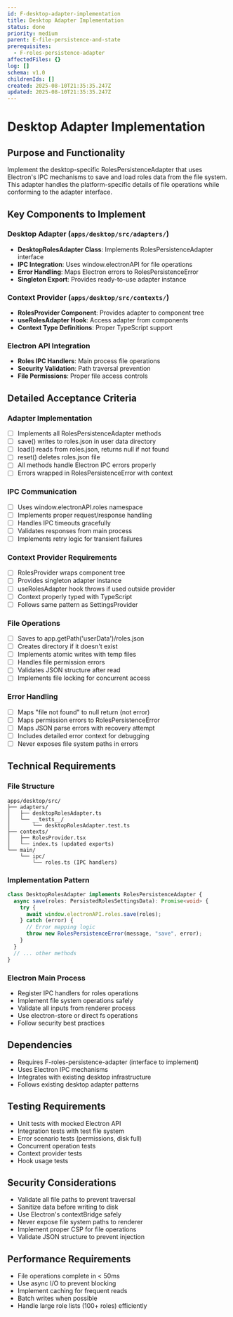 ```yaml
---
id: F-desktop-adapter-implementation
title: Desktop Adapter Implementation
status: done
priority: medium
parent: E-file-persistence-and-state
prerequisites:
  - F-roles-persistence-adapter
affectedFiles: {}
log: []
schema: v1.0
childrenIds: []
created: 2025-08-10T21:35:35.247Z
updated: 2025-08-10T21:35:35.247Z
---
```


# Desktop Adapter Implementation

## Purpose and Functionality

Implement the desktop-specific RolesPersistenceAdapter that uses Electron's IPC mechanisms to save and load roles data from the file system. This adapter handles the platform-specific details of file operations while conforming to the adapter interface.

## Key Components to Implement

### Desktop Adapter (`apps/desktop/src/adapters/`)

- **DesktopRolesAdapter Class**: Implements RolesPersistenceAdapter interface
- **IPC Integration**: Uses window.electronAPI for file operations
- **Error Handling**: Maps Electron errors to RolesPersistenceError
- **Singleton Export**: Provides ready-to-use adapter instance

### Context Provider (`apps/desktop/src/contexts/`)

- **RolesProvider Component**: Provides adapter to component tree
- **useRolesAdapter Hook**: Access adapter from components
- **Context Type Definitions**: Proper TypeScript support

### Electron API Integration

- **Roles IPC Handlers**: Main process file operations
- **Security Validation**: Path traversal prevention
- **File Permissions**: Proper file access controls

## Detailed Acceptance Criteria

### Adapter Implementation

- [ ] Implements all RolesPersistenceAdapter methods
- [ ] save() writes to roles.json in user data directory
- [ ] load() reads from roles.json, returns null if not found
- [ ] reset() deletes roles.json file
- [ ] All methods handle Electron IPC errors properly
- [ ] Errors wrapped in RolesPersistenceError with context

### IPC Communication

- [ ] Uses window.electronAPI.roles namespace
- [ ] Implements proper request/response handling
- [ ] Handles IPC timeouts gracefully
- [ ] Validates responses from main process
- [ ] Implements retry logic for transient failures

### Context Provider Requirements

- [ ] RolesProvider wraps component tree
- [ ] Provides singleton adapter instance
- [ ] useRolesAdapter hook throws if used outside provider
- [ ] Context properly typed with TypeScript
- [ ] Follows same pattern as SettingsProvider

### File Operations

- [ ] Saves to app.getPath('userData')/roles.json
- [ ] Creates directory if it doesn't exist
- [ ] Implements atomic writes with temp files
- [ ] Handles file permission errors
- [ ] Validates JSON structure after read
- [ ] Implements file locking for concurrent access

### Error Handling

- [ ] Maps "file not found" to null return (not error)
- [ ] Maps permission errors to RolesPersistenceError
- [ ] Maps JSON parse errors with recovery attempt
- [ ] Includes detailed error context for debugging
- [ ] Never exposes file system paths in errors

## Technical Requirements

### File Structure

```
apps/desktop/src/
├── adapters/
│   ├── desktopRolesAdapter.ts
│   └── __tests__/
│       └── desktopRolesAdapter.test.ts
├── contexts/
│   ├── RolesProvider.tsx
│   └── index.ts (updated exports)
└── main/
    └── ipc/
        └── roles.ts (IPC handlers)
```

### Implementation Pattern

```typescript
class DesktopRolesAdapter implements RolesPersistenceAdapter {
  async save(roles: PersistedRolesSettingsData): Promise<void> {
    try {
      await window.electronAPI.roles.save(roles);
    } catch (error) {
      // Error mapping logic
      throw new RolesPersistenceError(message, "save", error);
    }
  }
  // ... other methods
}
```

### Electron Main Process

- Register IPC handlers for roles operations
- Implement file system operations safely
- Validate all inputs from renderer process
- Use electron-store or direct fs operations
- Follow security best practices

## Dependencies

- Requires F-roles-persistence-adapter (interface to implement)
- Uses Electron IPC mechanisms
- Integrates with existing desktop infrastructure
- Follows existing desktop adapter patterns

## Testing Requirements

- Unit tests with mocked Electron API
- Integration tests with test file system
- Error scenario tests (permissions, disk full)
- Concurrent operation tests
- Context provider tests
- Hook usage tests

## Security Considerations

- Validate all file paths to prevent traversal
- Sanitize data before writing to disk
- Use Electron's contextBridge safely
- Never expose file system paths to renderer
- Implement proper CSP for file operations
- Validate JSON structure to prevent injection

## Performance Requirements

- File operations complete in < 50ms
- Use async I/O to prevent blocking
- Implement caching for frequent reads
- Batch writes when possible
- Handle large role lists (100+ roles) efficiently

